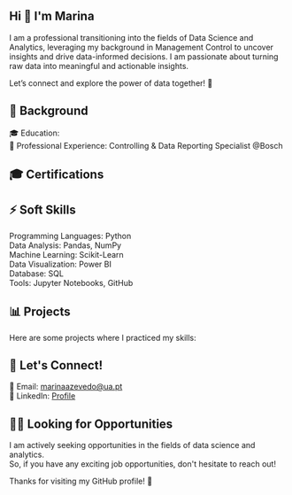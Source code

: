 ## Hi 👋 I'm Marina

I am a professional transitioning into the fields of Data Science and Analytics, leveraging my background in Management Control to uncover insights and drive data-informed decisions. I am passionate about turning raw data into meaningful and actionable insights.

Let’s connect and explore the power of data together! 🚀

## 🔬 Background
🎓 Education: <br>
💼 Professional Experience: Controlling & Data Reporting Specialist @Bosch 
    

## 🎓 Certifications


## ⚡ Soft Skills
Programming Languages: Python <br>
Data Analysis: Pandas, NumPy <br>
Machine Learning: Scikit-Learn <br>
Data Visualization: Power BI <br>
Database: SQL <br>
Tools: Jupyter Notebooks, GitHub

## 📊 Projects
Here are some projects where I practiced my skills:


## 💬 Let's Connect!
📧 Email: marinaazevedo@ua.pt <br>
💼 LinkedIn: [Profile](https://www.linkedin.com/in/marina-azevedo11/)

## 👩‍💻 Looking for Opportunities
I am actively seeking opportunities in the fields of data science and analytics. <br>
So, if you have any exciting job opportunities, don't hesitate to reach out!

Thanks for visiting my GitHub profile! 🚀

<!--
**MarinaAzevedo/MarinaAzevedo** is a ✨ _special_ ✨ repository because its `README.md` (this file) appears on your GitHub profile.

Here are some ideas to get you started:

- 🔭 I’m currently working on ...
- 🌱 I’m currently learning ...
- 👯 I’m looking to collaborate on ...
- 🤔 I’m looking for help with ...
- 💬 Ask me about ...
- 📫 How to reach me: ...
- 😄 Pronouns: ...
- ⚡ Fun fact: ...
-->
